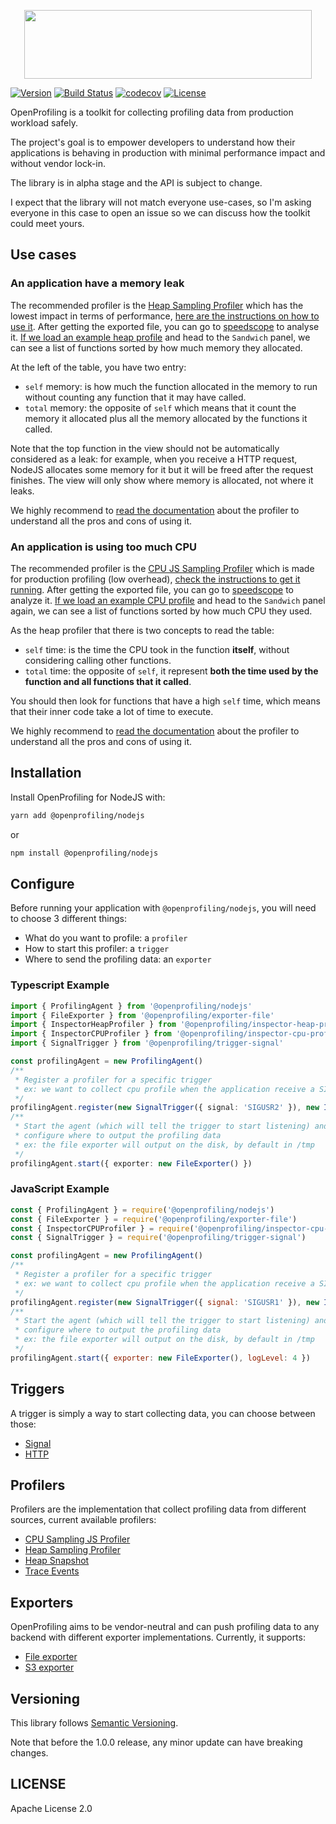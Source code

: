 <p align="center">
  <img width="460" height="110" src="https://i.imgur.com/bhihJmk.png">
  </a>
</p>


[![Version](https://img.shields.io/npm/v/@openprofiling/core.svg)](https://img.shields.io/npm/v/@openprofiling/core.svg)
[![Build Status](https://cloud.drone.io/api/badges/vmarchaud/openprofiling-node/status.svg)](https://cloud.drone.io/vmarchaud/openprofiling-node)
[![codecov](https://codecov.io/gh/vmarchaud/openprofiling-node/branch/master/graph/badge.svg)](https://codecov.io/gh/vmarchaud/openprofiling-node)
[![License](https://img.shields.io/npm/l/@opencensus/core.svg)](https://img.shields.io/npm/l/@opencensus/core.svg)


OpenProfiling is a toolkit for collecting profiling data from production workload safely.

The project's goal is to empower developers to understand how their applications is behaving in production with minimal performance impact and without vendor lock-in.

The library is in alpha stage and the API is subject to change.

I expect that the library will not match everyone use-cases, so I'm asking everyone in this case to open an issue so we can discuss how the toolkit could meet yours.

## Use cases

### An application have a memory leak

The recommended profiler is the [Heap Sampling Profiler](https://github.com/vmarchaud/openprofiling-node/tree/master/packages/openprofiling-inspector-heap-profiler) which has the lowest impact in terms of performance, [here are the instructions on how to use it](https://github.com/vmarchaud/openprofiling-node/tree/master/packages/openprofiling-inspector-heap-profiler#how-to-use).
After getting the exported file, you can go to [speedscope](https://www.speedscope.app/) to analyse it.
[If we load an example heap profile](https://www.speedscope.app/#profileURL=https%3A%2F%2Frawcdn.githack.com%2Fvmarchaud%2Fopenprofiling-node%2F475c1f31e5635cd9230c9296549dfbf9765a7464%2Fexamples%2Fprofiles%2Fsimple.heapprofile) and head to the `Sandwich` panel, we can see a list of functions sorted by how much memory they allocated.

At the left of the table, you have two entry:
- `self` memory: is how much the function allocated in the memory to run without counting any function that it may have called.
- `total` memory: the opposite of `self` which means that it count the memory it allocated plus all the memory allocated by the functions it called.

Note that the top function in the view should not be automatically considered as a leak: for example, when you receive a HTTP request, NodeJS allocates some memory for it but it will be freed after the request finishes. The view will only show where memory is allocated, not where it leaks.

We highly recommend to [read the documentation](ttps://github.com/vmarchaud/openprofiling-node/tree/master/packages/openprofiling-inspector-heap-profiler) about the profiler to understand all the pros and cons of using it.

### An application is using too much CPU

The recommended profiler is the [CPU JS Sampling Profiler](https://github.com/vmarchaud/openprofiling-node/tree/master/packages/openprofiling-inspector-cpu-profiler) which is made for production profiling (low overhead), [check the instructions to get it running](https://github.com/vmarchaud/openprofiling-node/tree/master/packages/openprofiling-inspector-cpu-profiler#how-to-use).
After getting the exported file, you can go to [speedscope](https://www.speedscope.app/) to analyze it.
[If we load an example CPU profile](https://www.speedscope.app/#profileURL=https%3A%2F%2Frawcdn.githack.com%2Fvmarchaud%2Fopenprofiling-node%2F475c1f31e5635cd9230c9296549dfbf9765a7464%2Fexamples%2Fprofiles%2Fheavy.cpuprofile) and head to the `Sandwich` panel again, we can see a list of functions sorted by how much CPU they used.

As the heap profiler that there is two concepts to read the table:
- `self` time: is the time the CPU took in the function **itself**, without considering calling other functions.
- `total` time: the opposite of `self`, it represent **both the time used by the function and all functions that it called**.

You should then look for functions that have a high `self` time, which means that their inner code take a lot of time to execute.

We highly recommend to [read the documentation](ttps://github.com/vmarchaud/openprofiling-node/tree/master/packages/openprofiling-inspector-cpu-profiler) about the profiler to understand all the pros and cons of using it.


## Installation

Install OpenProfiling for NodeJS with:

```bash
yarn add @openprofiling/nodejs
```

or

```bash
npm install @openprofiling/nodejs
```

## Configure

Before running your application with `@openprofiling/nodejs`, you will need to choose 3 different things:
- What do you want to profile: a `profiler`
- How to start this profiler: a `trigger`
- Where to send the profiling data: an `exporter`

### Typescript Example

```ts
import { ProfilingAgent } from '@openprofiling/nodejs'
import { FileExporter } from '@openprofiling/exporter-file'
import { InspectorHeapProfiler } from '@openprofiling/inspector-heap-profiler'
import { InspectorCPUProfiler } from '@openprofiling/inspector-cpu-profiler'
import { SignalTrigger } from '@openprofiling/trigger-signal'

const profilingAgent = new ProfilingAgent()
/**
 * Register a profiler for a specific trigger
 * ex: we want to collect cpu profile when the application receive a SIGUSR2 signal
 */
profilingAgent.register(new SignalTrigger({ signal: 'SIGUSR2' }), new InspectorCPUProfiler({}))
/**
 * Start the agent (which will tell the trigger to start listening) and
 * configure where to output the profiling data
 * ex: the file exporter will output on the disk, by default in /tmp
 */
profilingAgent.start({ exporter: new FileExporter() })
```

### JavaScript Example

```js
const { ProfilingAgent } = require('@openprofiling/nodejs')
const { FileExporter } = require('@openprofiling/exporter-file')
const { InspectorCPUProfiler } = require('@openprofiling/inspector-cpu-profiler')
const { SignalTrigger } = require('@openprofiling/trigger-signal')

const profilingAgent = new ProfilingAgent()
/**
 * Register a profiler for a specific trigger
 * ex: we want to collect cpu profile when the application receive a SIGUSR2 signal
 */
profilingAgent.register(new SignalTrigger({ signal: 'SIGUSR1' }), new InspectorCPUProfiler({}))
/**
 * Start the agent (which will tell the trigger to start listening) and
 * configure where to output the profiling data
 * ex: the file exporter will output on the disk, by default in /tmp
 */
profilingAgent.start({ exporter: new FileExporter(), logLevel: 4 })
```

## Triggers

A trigger is simply a way to start collecting data, you can choose between those:

- [Signal](https://github.com/vmarchaud/openprofiling-node/tree/master/packages/openprofiling-trigger-signal)
- [HTTP](https://github.com/vmarchaud/openprofiling-node/tree/master/packages/openprofiling-trigger-http)

## Profilers

Profilers are the implementation that collect profiling data from different sources, current available profilers:

- [CPU Sampling JS Profiler](https://github.com/vmarchaud/openprofiling-node/tree/master/packages/openprofiling-inspector-cpu-profiler)
- [Heap Sampling Profiler](https://github.com/vmarchaud/openprofiling-node/tree/master/packages/openprofiling-inspector-heap-profiler)
- [Heap Snapshot](https://github.com/vmarchaud/openprofiling-node/tree/master/packages/openprofiling-inspector-heapsnapshot)
- [Trace Events](https://github.com/vmarchaud/openprofiling-node/tree/master/packages/openprofiling-inspector-trace-events)

## Exporters

OpenProfiling aims to be vendor-neutral and can push profiling data to any backend with different exporter implementations. Currently, it supports:

- [File exporter](https://github.com/vmarchaud/openprofiling-node/tree/master/packages/openprofiling-exporter-file)
- [S3 exporter](https://github.com/vmarchaud/openprofiling-node/tree/master/packages/openprofiling-exporter-s3)

## Versioning

This library follows [Semantic Versioning](http://semver.org/).

Note that before the 1.0.0 release, any minor update can have breaking changes.

## LICENSE

Apache License 2.0

[npm-url]: https://www.npmjs.com/package/@openprofiling/core.svg
[linter-img]: https://img.shields.io/badge/linter-ts--standard-brightgreen.svg
[node-img]: https://img.shields.io/node/v/@openprofiling/core.svg
[license-image]: https://img.shields.io/badge/license-Apache_2.0-green.svg?style=flat
